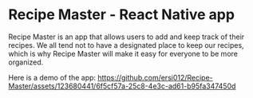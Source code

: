 # Recipe Master - React Native app

Recipe Master is an app that allows users to add and keep track of their recipes. We all tend not to have a designated place to keep our recipes, which is why Recipe Master will make it easy for everyone to be more organized.

Here is a demo of the app:
https://github.com/ersi012/Recipe-Master/assets/123680441/6f5cf57a-25c8-4e3c-ad61-b95fa347450d

